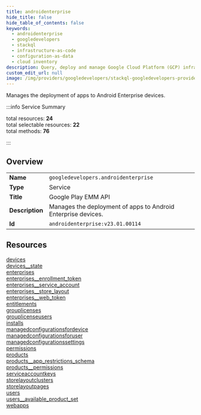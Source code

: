 ```yaml
---
title: androidenterprise
hide_title: false
hide_table_of_contents: false
keywords:
  - androidenterprise
  - googledevelopers
  - stackql
  - infrastructure-as-code
  - configuration-as-data
  - cloud inventory
description: Query, deploy and manage Google Cloud Platform (GCP) infrastructure and resources using SQL
custom_edit_url: null
image: /img/providers/googledevelopers/stackql-googledevelopers-provider-featured-image.png
---
```

Manages the deployment of apps to Android Enterprise devices.  
    
:::info Service Summary

<div class="row">
<div class="providerDocColumn">
<span>total resources:&nbsp;<b>24</b></span><br />
<span>total selectable resources:&nbsp;<b>22</b></span><br />
<span>total methods:&nbsp;<b>76</b></span><br />
</div>
</div>

:::

## Overview
<table><tbody>
<tr><td><b>Name</b></td><td><code>googledevelopers.androidenterprise</code></td></tr>
<tr><td><b>Type</b></td><td>Service</td></tr>
<tr><td><b>Title</b></td><td>Google Play EMM API</td></tr>
<tr><td><b>Description</b></td><td>Manages the deployment of apps to Android Enterprise devices.</td></tr>
<tr><td><b>Id</b></td><td><code>androidenterprise:v23.01.00114</code></td></tr>
</tbody></table>

## Resources
<div class="row">
<div class="providerDocColumn">
<a href="/providers/googledevelopers/androidenterprise/devices/">devices</a><br />
<a href="/providers/googledevelopers/androidenterprise/devices__state/">devices__state</a><br />
<a href="/providers/googledevelopers/androidenterprise/enterprises/">enterprises</a><br />
<a href="/providers/googledevelopers/androidenterprise/enterprises__enrollment_token/">enterprises__enrollment_token</a><br />
<a href="/providers/googledevelopers/androidenterprise/enterprises__service_account/">enterprises__service_account</a><br />
<a href="/providers/googledevelopers/androidenterprise/enterprises__store_layout/">enterprises__store_layout</a><br />
<a href="/providers/googledevelopers/androidenterprise/enterprises__web_token/">enterprises__web_token</a><br />
<a href="/providers/googledevelopers/androidenterprise/entitlements/">entitlements</a><br />
<a href="/providers/googledevelopers/androidenterprise/grouplicenses/">grouplicenses</a><br />
<a href="/providers/googledevelopers/androidenterprise/grouplicenseusers/">grouplicenseusers</a><br />
<a href="/providers/googledevelopers/androidenterprise/installs/">installs</a><br />
<a href="/providers/googledevelopers/androidenterprise/managedconfigurationsfordevice/">managedconfigurationsfordevice</a><br />
</div>
<div class="providerDocColumn">
<a href="/providers/googledevelopers/androidenterprise/managedconfigurationsforuser/">managedconfigurationsforuser</a><br />
<a href="/providers/googledevelopers/androidenterprise/managedconfigurationssettings/">managedconfigurationssettings</a><br />
<a href="/providers/googledevelopers/androidenterprise/permissions/">permissions</a><br />
<a href="/providers/googledevelopers/androidenterprise/products/">products</a><br />
<a href="/providers/googledevelopers/androidenterprise/products__app_restrictions_schema/">products__app_restrictions_schema</a><br />
<a href="/providers/googledevelopers/androidenterprise/products__permissions/">products__permissions</a><br />
<a href="/providers/googledevelopers/androidenterprise/serviceaccountkeys/">serviceaccountkeys</a><br />
<a href="/providers/googledevelopers/androidenterprise/storelayoutclusters/">storelayoutclusters</a><br />
<a href="/providers/googledevelopers/androidenterprise/storelayoutpages/">storelayoutpages</a><br />
<a href="/providers/googledevelopers/androidenterprise/users/">users</a><br />
<a href="/providers/googledevelopers/androidenterprise/users__available_product_set/">users__available_product_set</a><br />
<a href="/providers/googledevelopers/androidenterprise/webapps/">webapps</a><br />
</div>
</div>
